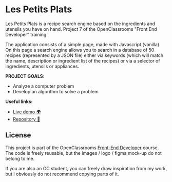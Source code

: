 # Les Petits Plats

Les Petits Plats is a recipe search engine based on the ingredients and utensils you have on hand. Project 7 of the OpenClassrooms "Front End Developer" training.

The application consists of a simple page, made with Javascript (vanilla). On this page a search engine allows you to search in a database of 50 recipes (represented by a JSON file) either via keywords (which will match the name, description or ingredient list of the recipes) or via a selector of ingredients, utensils or appliances.

**PROJECT GOALS**:

- Analyze a computer problem
- Develop an algorithm to solve a problem

**Useful links:**

- [Live demo 🌍](https://benjaminlesne.github.io/BenjaminLesne_7_31102021/)
- [Repository 📖](https://github.com/BenjaminLesne/BenjaminLesne_7_31102021)

## License

This project is part of the OpenClassrooms [Front-End Developer](https://openclassrooms.com/fr/paths/314-developpeur-front-end) course. The code is freely reusable, but the images / logo / figma mock-up do not belong to me.

If you are also an OC student, you can freely draw inspiration from my work, but I obviously do not recommend copying parts of it.
